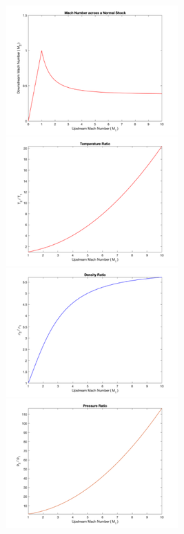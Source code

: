 <span align="left"><img src="./Images/NormalShock_MachNumber.png" alt="drawing" width="400"/></span>
<span align="right"><img src="./Images/NormalShock_TemperatureRatio.png" alt="drawing" width="400"/></span><br>
<span align="left"><img src="./Images/NormalShock_DensityRatio.png" alt="drawing" width="400"/></span>
<span align="right"><img src="./Images/NormalShock_PressureRatio.png" alt="drawing" width="400"/></span>

